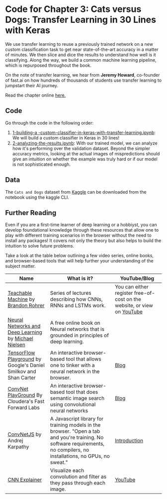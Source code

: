 # Code for Chapter 3: Cats versus Dogs: Transfer Learning in 30 Lines with Keras

We use transfer learning to reuse a previously trained network on a new custom classification task to get near state-of-the-art accuracy in a matter of minutes. We then slice and dice the results to understand how well is it classifying. Along the way, we build a common machine learning pipeline, which is repurposed throughout the book.

On the note of transfer learning, we hear from **Jeremy Howard**, co-founder of fast.ai on how hundreds of thousands of students use transfer learning to jumpstart their AI journey.

Read the chapter online [here.](https://learning.oreilly.com/library/view/practical-deep-learning/9781492034858/ch03.html)

## Code

Go through the code in the following order:

1. [1-building-a -custom-classifier-in-keras-with-transfer-learning.ipynb](https://github.com/PracticalDL/Practical-Deep-Learning-Book/blob/master/code/chapter-3/1-keras-custom-classifier-with-transfer-learning.ipynb): We will build a custom classifier in Keras in 30 lines!
2. [2-analyzing-the-results.ipynb](https://github.com/PracticalDL/Practical-Deep-Learning-Book/blob/master/code/chapter-3/2-analyzing-the-results.ipynb): With our trained model, we can analyze how it's performing over the validation dataset. Beyond the simpler accuracy metrics, looking at the actual images of mispredictions should give an intuition on whether the example was truly hard or if our model is not sophisticated enough.

## Data

The `Cats and Dogs` dataset from [Kaggle](https://www.kaggle.com/c/dogs-vs-cats-redux-kernels-edition/download/train.zip) can be downloaded from the notebook using the kaggle CLI. 

## Further Reading

Even if you are a first-time learner of deep learning or a hobbiyst, you can develop foundational knowledge through these resources that allow one to play with different training scenarios in the browser without the need to install any packages! It covers not only the theory but also helps to build the intuition to solve future problems. 

Take a look at the table below outlining a few video series, online books, and browser-based tools that will help further your understanding of the subject matter. 

| Name | What is it?  | YouTube/Blog  | 
|---|---|---|
| [Teachable Machine](https://end-to-end-machine-learning.teachable.com/p/how-deep-neural-networks-work) by [Brandon Rohrer](https://www.linkedin.com/in/brohrer/) | Series of lectures describing how CNNs, RNNs and LSTMs work.  | You can either register free-of-cost on the website, or view on [YouTube](https://www.youtube.com/watch?v=ILsA4nyG7I0&list=PLVZqlMpoM6kaJX_2lLKjEhWI0NlqHfqzp)  | 
| [Neural Networks and Deep Learning](http://neuralnetworksanddeeplearning.com/) by [Michael Nielsen](http://michaelnielsen.org/)  | A free online book on Neural networks that is grounded in principles of deep learning.  |   |
| [TensorFlow Playground](https://playground.tensorflow.org/) by Google's Daniel Smilkov and Shan Carter  | An interactive browser-based tool that allows one to tinker with a neural network in the browser.  | [Blog](https://cloud.google.com/blog/products/gcp/understanding-neural-networks-with-tensorflow-playground)  |
| [ConvNet PlayGround](https://convnetplayground.fastforwardlabs.com/#/) By Cloudera's Fast Forward Labs  |  An interactive browser-based tool that does semantic image search using convolutional neural networks | [Blog](https://towardsdatascience.com/convnetplayground-979d441ebf82)  |
| [ConvNetJS](https://cs.stanford.edu/people/karpathy/convnetjs/) by Andrej Karpathy  | A Javascript library for training models in the browser. "Open a tab and you're training. No software requirements, no compilers, no installations, no GPUs, no sweat."  | [Introduction](https://cs.stanford.edu/people/karpathy/convnetjs/started.html)  |
| [CNN Explainer](https://poloclub.github.io/cnn-explainer/)  |  Visualize each convolution and filter as they pass through each image. | [YouTube](https://www.youtube.com/watch?v=HnWIHWFbuUQ&feature=youtu.be)  |